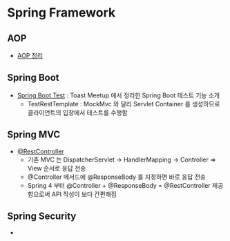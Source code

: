 # Spring Framework

## AOP

* [AOP 정리](https://addio3305.tistory.com/86)

## Spring Boot

* [Spring Boot Test](https://meetup.toast.com/posts/124) : Toast Meetup 에서 정리한 Spring Boot 테스트 기능 소개
  - TestRestTemplate : MockMvc 와 달리 Servlet Container 를 생성하므로 클라이언트의 입장에서 테스트를 수행함

## Spring MVC

* [@RestController](https://doublesprogramming.tistory.com/105)
  - 기존 MVC 는 DispatcherServlet -> HandlerMapping -> Controller => View 순서로 응답 전송
  - @Controller 메서드에 @ResponseBody 를 지정하면 바로 응답 전송
  - Spring 4 부터 @Controller + @ResponseBody = @RestController 제공함으로써 API 작성이 보다 간편해짐


## Spring Security

* 
